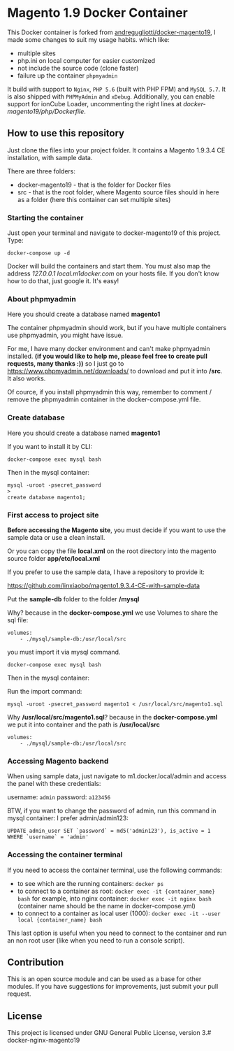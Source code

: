 # Magento 1.9 Docker Container

This Docker container is forked from [andregugliotti/docker-magento19](https://github.com/andregugliotti/docker-magento19), I made some changes to suit my usage habits. which like:
* multiple sites
* php.ini on local computer for easier customized
* not include the source code (clone faster)
* failure up the container `phpmyadmin`

It build with support to `Nginx`, `PHP 5.6` (built with PHP FPM) and `MySQL 5.7`. It is also shipped with `PHPMyAdmin` and `xDebug`. Additionally, you can enable support for ionCube Loader, uncommenting the right lines at _docker-magento19/php/Dockerfile_.

## How to use this repository

Just clone the files into your project folder. It contains a Magento 1.9.3.4 CE installation, with sample data.

There are three folders:

- docker-magento19 - that is the folder for Docker files
- src - that is the root folder, where Magento source files should in here as a folder (here this container can set multiple sites)

### Starting the container

Just open your terminal and navigate to docker-magento19 of this project. Type:

`docker-compose up -d`

Docker will build the containers and start them. You must also map the address _127.0.0.1 local.m1docker.com_ on your hosts file. If you don't know how to do that, just google it. It's easy!

### About phpmyadmin 

Here you should create a database named **magento1**

The container phpmyadmin should work, but if you have multiple containers use phpmyadmin, you might have issue.

For me, I have many docker environment and can't make phpmyadmin installed. **(if you would like to help me, please feel free to create pull requests, many thanks :))** so I just go to https://www.phpmyadmin.net/downloads/ to download and put it into **/src**. It also works. 

Of cource, if you install phpmyadmin this way, remember to comment / remove the phpmyadmin container in the docker-compose.yml file.

### Create database

Here you should create a database named **magento1**

If you want to install it by CLI:
```
docker-compose exec mysql bash

```
Then in the mysql container:
```
mysql -uroot -psecret_password
>
create database magento1;
```


### First access to project site

**Before accessing the Magento site**, you must decide if you want to use the sample data or use a clean install.

Or you can copy the file **local.xml** on the root directory into the magento source folder **app/etc/local.xml**

If you prefer to use the sample data, I have a repository to provide it:

https://github.com/linxiaobo/magento1.9.3.4-CE-with-sample-data

Put the **sample-db** folder to the folder **/mysql**

Why? because in the **docker-compose.yml** we use Volumes to share the sql file:

```
volumes:
    - ./mysql/sample-db:/usr/local/src
```

you must import it via mysql command. 
```
docker-compose exec mysql bash

```
Then in the mysql container:

Run the import command:
```
mysql -uroot -psecret_password magento1 < /usr/local/src/magento1.sql
```

Why **/usr/local/src/magento1.sql**? because in the **docker-compose.yml** we put it into container and the path is **/usr/local/src**
```
volumes:
    - ./mysql/sample-db:/usr/local/src
```


### Accessing Magento backend

When using sample data, just navigate to m1.docker.local/admin and access the panel with these credentials:

username: `admin`
password: `a123456`

BTW, if you want to change the password of admin, run this command in mysql container:
I prefer admin/admin123:

```
UPDATE admin_user SET `password` = md5('admin123'), is_active = 1 WHERE `username` = 'admin'
```

### Accessing the container terminal

If you need to access the container terminal, use the following commands:

- to see which are the running containers: `docker ps`
- to connect to a container as root: `docker exec -it {container_name} bash`
for example, into nginx container: `docker exec -it nginx bash`  (container name should be the name in docker-compose.yml)
- to connect to a container as local user (1000): `docker exec -it --user local {container_name} bash`

This last option is useful when you need to connect to the container and run an non root user (like when you need to run a console script).

## Contribution

This is an open source module and can be used as a base for other modules. If you have suggestions for improvements, just submit your pull request.

## License

This project is licensed under GNU General Public License, version 3.# docker-nginx-magento19
